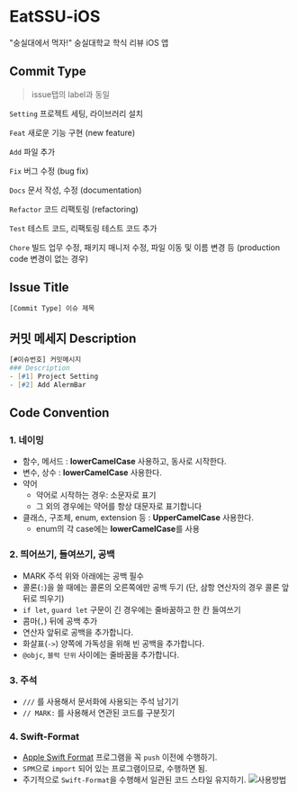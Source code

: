 # EatSSU-iOS

"숭실대에서 먹자!" 숭실대학교 학식 리뷰 iOS 앱

## Commit Type

> issue탭의 label과 동일

`Setting` 프로젝트 세팅, 라이브러리 설치

`Feat` 새로운 기능 구현 (new feature)

`Add` 파일 추가

`Fix` 버그 수정 (bug fix)

`Docs` 문서 작성, 수정 (documentation)

`Refactor` 코드 리팩토링 (refactoring)

`Test` 테스트 코드, 리팩토링 테스트 코드 추가

`Chore` 빌드 업무 수정, 패키지 매니저 수정, 파일 이동 및 이름 변경 등 (production code 변경이 없는 경우)

## **Issue Title**

``` zsh
[Commit Type] 이슈 제목
```

## **커밋 메세지 Description**

``` zsh
[#이슈번호] 커밋메시지
### Description
- [#1] Project Setting
- [#2] Add AlermBar
```

## **Code Convention**

### 1. 네이밍

- 함수, 메서드 : **lowerCamelCase** 사용하고, 동사로 시작한다.
- 변수, 상수 : **lowerCamelCase** 사용한다.
- 약어
  - 약어로 시작하는 경우: 소문자로 표기
  - 그 외의 경우에는 약어를 항상 대문자로 표기합니다
- 클래스, 구조체, enum, extension 등 : **UpperCamelCase** 사용한다.
  - enum의 각 case에는 **lowerCamelCase**를 사용

### 2. 띄어쓰기, 들여쓰기, 공백

- MARK 주석 위와 아래에는 공백 필수
- 콜론(`:`)을 쓸 때에는 콜론의 오른쪽에만 공백 두기 (단, 삼항 연산자의 경우 콜론 앞뒤로 띄우기)
- `if let`, `guard let` 구문이 긴 경우에는 줄바꿈하고 한 칸 들여쓰기
- 콤마(`,`) 뒤에 공백 추가
- 연산자 앞뒤로 공백을 추가합니다.
- 화살표(`->`) 양쪽에 가독성을 위해 빈 공백을 추가합니다.
- `@objc`, `블럭 단위` 사이에는 줄바꿈을 추가합니다.

### 3. 주석

- `///` 를 사용해서 문서화에 사용되는 주석 남기기
- `// MARK:` 를 사용해서 연관된 코드를 구분짓기

### 4. Swift-Format

- [Apple Swift Format](https://github.com/apple/swift-format) 프로그램을 꼭 `push` 이전에 수행하기.
- `SPM`으로 `import` 되어 있는 프로그램이므로, 수행하면 됨.
- 주기적으로 `Swift-Format`을 수행해서 일관된 코드 스타일 유지하기.
![사용방법](image/swift-format-usage.png)

